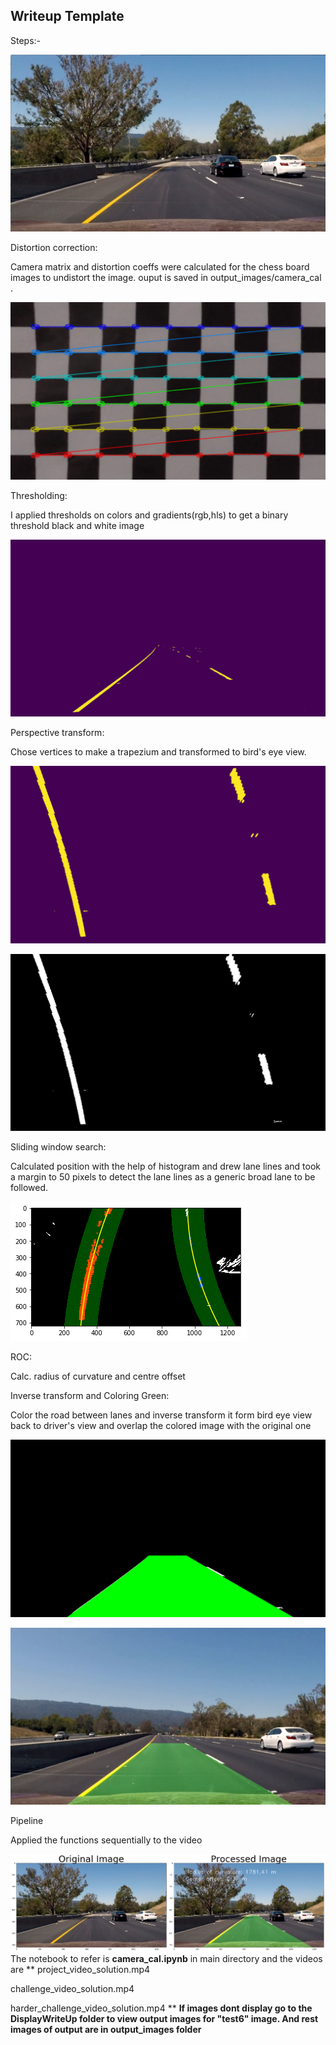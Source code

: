 ## Writeup Template


[//]: # (Image References)

[image1]: ./DisplayWriteUp/calibration12.jpg "Undistorted"

[image2]: ./DisplayWriteUp/thresholded.jpg "thresholded"

[image3]: ./DisplayWriteUp/warped.jpg "warped"

[image4]: ./DisplayWriteUp/out_img.jpg "warped"

[image5]: ./DisplayWriteUp/detectedlanelines.png "lane lines"

[image6]: ./DisplayWriteUp/unwarped.jpg "unwarped"

[image7]: ./DisplayWriteUp/result.jpg "result"

[image8]: ./DisplayWriteUp/finalimg.png "final img"


[image9]: ./test_images/test6.jpg "test img"


Steps:-

![alt text][image9]

Distortion correction:

Camera matrix and distortion coeffs were calculated for the chess board images to undistort the image. ouput is saved in output_images/camera_cal .

![alt text][image1]

Thresholding:

I applied thresholds on colors and gradients(rgb,hls) to get a binary threshold black and white image

![alt text][image2]

Perspective transform:

Chose vertices to make a trapezium and transformed to bird's eye view.

![alt text][image3]

![alt text][image4]

Sliding window search:

Calculated position with the help of histogram and drew lane lines and took a margin to 50 pixels to detect the lane lines as a generic broad lane to be followed.

![alt text][image5]

ROC:

Calc. radius of curvature and centre offset


Inverse transform and Coloring Green:

Color the road between lanes and inverse transform it form bird eye view back to driver's view and overlap the colored image with the original one

![alt text][image6]

![alt text][image7]

Pipeline

Applied the functions sequentially to the video


![alt text][image8]
The notebook to refer is **camera_cal.ipynb** in main directory and the videos are 
**
project_video_solution.mp4

challenge_video_solution.mp4

harder_challenge_video_solution.mp4
**
**If images dont display go  to the DisplayWriteUp folder to view output images for "test6" image. And rest images of output are in output_images folder**


